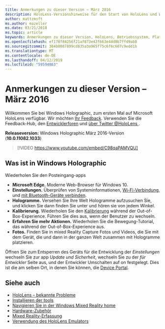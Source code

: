 ```yaml
---
title: Anmerkungen zu dieser Version – März 2016
description: HoloLens-Versionshinweise für den Start von HoloLens und Windows Holographic.
author: mattzmsft
ms.author: mazeller
ms.date: 03/21/2018
ms.topic: article
keywords: Anmerkungen zu dieser Version, HoloLens, Betriebssystem, Plattform, Funktionen, Build, starten
ms.openlocfilehash: ef178f84256f21af873e43f663e4dd0b7ffd9ab8
ms.sourcegitcommit: 384b0087899cd835a3a965f75c6f6c607c9edd1b
ms.translationtype: MT
ms.contentlocale: de-DE
ms.lasthandoff: 04/12/2019
ms.locfileid: "59594863"
---
```

# <a name="release-notes---march-2016"></a>Anmerkungen zu dieser Version – März 2016

Willkommen Sie bei Windows Holographic, zum ersten Mal auf Microsoft HoloLens verfügbar. Wir möchten [Ihr Feedback](give-us-feedback.md). Verwenden Sie die Feedback-Hub, den [Entwicklerforen](https://forums.hololens.com) und [über Twitter @HoloLens ](https://twitter.com/hololens).

**Releaseversion:** Windows Holographic März 2016-Version (**10.0.11082.1033**)

>[!VIDEO https://www.youtube.com/embed/C98qaPAMVQU]

## <a name="whats-in-windows-holographic"></a>Was ist in Windows Holographic

Wiederholen Sie den Posteingang-apps
* **Microsoft Edge.** Moderne Web-Browser für Windows 10.
* **Einstellungen.** Überprüfen von Systeminformationen, [Wi-Fi-Verbindung](connecting-to-wi-fi-on-hololens.md), und [mit Bluetooth-Geräte verbinden](hardware-accessories.md).
* **Hologramme.** Versehen Sie Ihre Welt Hologramme aufzusuchen Sie, und klicken Sie dann finden Sie unter und hören sie von jedem Winkel.
* **Kalibrierung.** Wiederholen Sie den [Kalibrierung](calibration.md) während der Out-of-Box-Experience. Führen Sie dies aus, wenn der Benutzer zu wechseln.
* **Erfahren Sie mehr Aktionen.** Wiederholen Sie die Bewegung-Tutorial, das während der Out-of-Box-Experience aus.
* **Fotos.** Finden Sie in mixed Reality Capture Fotos und Videos, die Sie mit dem Gerät, die und dann in der ganzen Welt zusammen mit Hologramme platzieren.

Öffnen Sie zum Entsperren des Geräts für die Entwicklung der *Einstellungen* wechseln Sie zur app *Update und Sicherheit*, wechseln Sie zu der *für Entwickler* Seite aus, und der Entwickler Umschalten auf on festgelegt. Dies ist die am selben Ort, in denen Sie können, die [Device Portal](using-the-windows-device-portal.md).

## <a name="see-also"></a>Siehe auch
* [HoloLens – bekannte Probleme](hololens-known-issues.md)
* [Installieren der tools](install-the-tools.md)
* [Navigieren Sie in der Windows Mixed Reality home](navigating-the-windows-mixed-reality-home.md)
* [Hardware-Zubehör](hardware-accessories.md)
* [Mixed Reality-Erfassung](mixed-reality-capture.md)
* [Verwendung des HoloLens Emulators](using-the-hololens-emulator.md)
